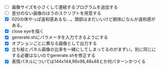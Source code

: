 - [ ] 画像サイズを小さくして連結するプログラムを追加する
- [ ] 差分のない画像のほうのスクリプトを用意する
- [x] 020の体やっぱ違和感あるな...。頭部はまだいいけど胴体になんか違和感がある。
- [x] close eyeを描く
- [x] generate.shにパラメータを入力できるようにする
- [x] オプションごとに異なる画像として出力する
- [x] 立ち絵とパネル画像の比率を一緒にしてしまってるのがまずい。別に同じにする必要はないのでgenerate.shを修正する
- [x] 表情パネルについては144x144,96x96,48x48とか何パターンかつくる
<!-- vim :set tw=0: -->
